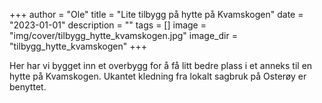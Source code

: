 +++
author = "Ole"
title = "Lite tilbygg på hytte på Kvamskogen"
date = "2023-01-01"
description = ""
tags = []
image = "img/cover/tilbygg_hytte_kvamskogen.jpg"
image_dir = "tilbygg_hytte_kvamskogen"
+++

Her har vi bygget inn et overbygg for å få litt bedre plass i et anneks til en hytte på Kvamskogen. Ukantet kledning fra lokalt sagbruk på Osterøy er benyttet.
